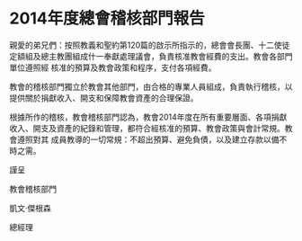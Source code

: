 # 2014年度總會稽核部門報告

親愛的弟兄們：按照教義和聖約第120篇的啟示所指示的，總會會長團、十二使徒定額組及總主教團組成什一奉獻處理議會，負責核准教會經費的支出。教會各部門單位遵照經
核准的預算及教會政策和程序，支付各項經費。

教會的稽核部門獨立於教會其他部門，由合格的專業人員組成，負責執行稽核，以提供關於捐獻收入、開支和保障教會資產的合理保證。

根據所作的稽核，教會稽核部門認為，教會2014年度在所有重要層面、各項捐獻收入、開支及資產的紀錄和管理，都符合經核准的預算、教會政策與會計常規。教會遵照對其
成員教導的一切常規：不超出預算、避免負債，以及建立存款以備不時之需。

謹呈

教會稽核部門

凱文‧傑根森

總經理

